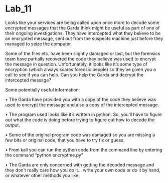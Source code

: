 # Lab_11
Looks like your services are being called upon once more to decode some encrypted messages that the Garda think might be useful as part of one of their ongoing investigations. They have intercepted what they believe to be an encrypted message, sent out from the suspects machine just before they managed to seize the computer. 

Some of the files etc. have been slightly damaged or lost, but the forensics team have partially recovered the code they believe was used to encrypt the message in question. Unfortunately, it looks like it’s some type of encryption (which always scares forensic people) so they’ve given you a call to see if you can help. Can you help the Garda and decrypt the intercepted message? 

Some potentially useful information: 

• The Garda have provided you with a copy of the code they believe was used to encrypt the message and also a copy of the intercepted message. 

• The program used looks like it’s written in python. So, you’ll have to figure out what the code is doing before trying to figure out how to decode the output. 

• Some of the original program code was damaged so you are missing a few bits or original code, that you have to try fix or guess. 

• From kali you can run the python code from the command line by entering the command “python encryptme.py” 

• The Garda are only concerned with getting the decoded message and they don’t really care how you do it… write your own code or do it by hand, or whatever other methods you like
